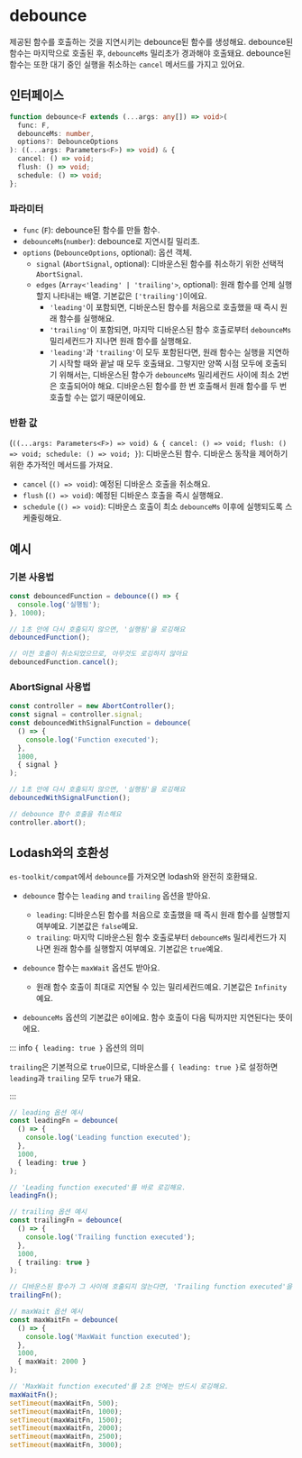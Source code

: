 # debounce

제공된 함수를 호출하는 것을 지연시키는 debounce된 함수를 생성해요.
debounce된 함수는 마지막으로 호출된 후, `debounceMs` 밀리초가 경과해야 호출돼요.
debounce된 함수는 또한 대기 중인 실행을 취소하는 `cancel` 메서드를 가지고 있어요.

## 인터페이스

```typescript
function debounce<F extends (...args: any[]) => void>(
  func: F,
  debounceMs: number,
  options?: DebounceOptions
): ((...args: Parameters<F>) => void) & {
  cancel: () => void;
  flush: () => void;
  schedule: () => void;
};
```

### 파라미터

- `func` (`F`): debounce된 함수를 만들 함수.
- `debounceMs`(`number`): debounce로 지연시킬 밀리초.
- `options` (`DebounceOptions`, optional): 옵션 객체.
  - `signal` (`AbortSignal`, optional): 디바운스된 함수를 취소하기 위한 선택적 `AbortSignal`.
  - `edges` (`Array<'leading' | 'trailing'>`, optional): 원래 함수를 언제 실행할지 나타내는 배열. 기본값은 `['trailing']`이에요.
    - `'leading'`이 포함되면, 디바운스된 함수를 처음으로 호출했을 때 즉시 원래 함수를 실행해요.
    - `'trailing'`이 포함되면, 마지막 디바운스된 함수 호출로부터 `debounceMs` 밀리세컨드가 지나면 원래 함수를 실행해요.
    - `'leading'`과 `'trailing'`이 모두 포함된다면, 원래 함수는 실행을 지연하기 시작할 때와 끝날 때 모두 호출돼요. 그렇지만 양쪽 시점 모두에 호출되기 위해서는, 디바운스된 함수가 `debounceMs` 밀리세컨드 사이에 최소 2번은 호출되어야 해요. 디바운스된 함수를 한 번 호출해서 원래 함수를 두 번 호출할 수는 없기 때문이에요.

### 반환 값

(`((...args: Parameters<F>) => void) & { cancel: () => void; flush: () => void; schedule: () => void; }`): 디바운스된 함수. 디바운스 동작을 제어하기 위한 추가적인 메서드를 가져요.

- `cancel` (`() => void`): 예정된 디바운스 호출을 취소해요.
- `flush` (`() => void`): 예정된 디바운스 호출을 즉시 실행해요.
- `schedule` (`() => void`): 디바운스 호출이 최소 `debounceMs` 이후에 실행되도록 스케줄링해요.

## 예시

### 기본 사용법

```typescript
const debouncedFunction = debounce(() => {
  console.log('실행됨');
}, 1000);

// 1초 안에 다시 호출되지 않으면, '실행됨'을 로깅해요
debouncedFunction();

// 이전 호출이 취소되었으므로, 아무것도 로깅하지 않아요
debouncedFunction.cancel();
```

### AbortSignal 사용법

```typescript
const controller = new AbortController();
const signal = controller.signal;
const debouncedWithSignalFunction = debounce(
  () => {
    console.log('Function executed');
  },
  1000,
  { signal }
);

// 1초 안에 다시 호출되지 않으면, '실행됨'을 로깅해요
debouncedWithSignalFunction();

// debounce 함수 호출을 취소해요
controller.abort();
```

## Lodash와의 호환성

`es-toolkit/compat`에서 `debounce`를 가져오면 lodash와 완전히 호환돼요.

- `debounce` 함수는 `leading` and `trailing` 옵션을 받아요.

  - `leading`: 디바운스된 함수를 처음으로 호출했을 때 즉시 원래 함수를 실행할지 여부예요. 기본값은 `false`예요.
  - `trailing`: 마지막 디바운스된 함수 호출로부터 `debounceMs` 밀리세컨드가 지나면 원래 함수를 실행할지 여부예요. 기본값은 `true`예요.

- `debounce` 함수는 `maxWait` 옵션도 받아요.

  - 원래 함수 호출이 최대로 지연될 수 있는 밀리세컨드예요. 기본값은 `Infinity`예요.

- `debounceMs` 옵션의 기본값은 `0`이에요. 함수 호출이 다음 틱까지만 지연된다는 뜻이에요.

::: info `{ leading: true }` 옵션의 의미

`trailing`은 기본적으로 `true`이므로, 디바운스를 `{ leading: true }`로 설정하면 `leading`과 `trailing` 모두 `true`가 돼요.

:::

```typescript
// leading 옵션 예시
const leadingFn = debounce(
  () => {
    console.log('Leading function executed');
  },
  1000,
  { leading: true }
);

// 'Leading function executed'를 바로 로깅해요.
leadingFn();

// trailing 옵션 예시
const trailingFn = debounce(
  () => {
    console.log('Trailing function executed');
  },
  1000,
  { trailing: true }
);

// 디바운스된 함수가 그 사이에 호출되지 않는다면, 'Trailing function executed'을 1초 뒤에 로깅해요.
trailingFn();

// maxWait 옵션 예시
const maxWaitFn = debounce(
  () => {
    console.log('MaxWait function executed');
  },
  1000,
  { maxWait: 2000 }
);

// 'MaxWait function executed'를 2초 안에는 반드시 로깅해요.
maxWaitFn();
setTimeout(maxWaitFn, 500);
setTimeout(maxWaitFn, 1000);
setTimeout(maxWaitFn, 1500);
setTimeout(maxWaitFn, 2000);
setTimeout(maxWaitFn, 2500);
setTimeout(maxWaitFn, 3000);
```
